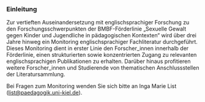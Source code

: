 ### Einleitung

Zur vertieften Auseinandersetzung mit englischsprachiger Forschung zu den Forschungsschwerpunkten der BMBF-Förderlinie „Sexuelle Gewalt gegen Kinder und Jugendliche in pädagogischen Kontexten“ wird über drei Jahre hinweg ein Monitoring englischsprachiger Fachliteratur durchgeführt. Dieses Monitoring dient in erster Linie den Forscher_innen innerhalb der Förderlinie, einen strukturierten sowie konzentrierten Zugang zu relevanten englischsprachigen Publikationen zu erhalten. Darüber hinaus profitieren weitere Forscher_innen und Studierende von thematischen Anschlussstellen der Literatursammlung.

Bei Fragen zum Monitoring wenden Sie sich bitte an Inga Marie List (list@paedagogik.uni-kiel.de). 
